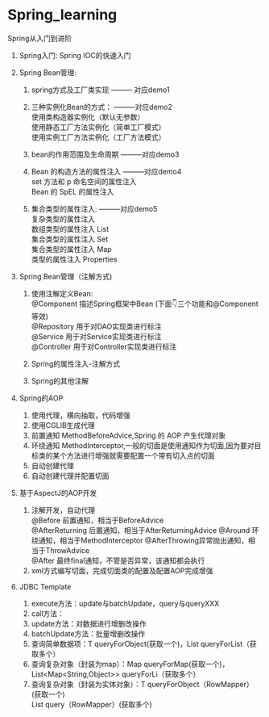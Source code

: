 # Spring_learning
Spring从入门到进阶

1. Spring入门: Spring IOC的快速入门

2. Spring Bean管理: 
   1. spring方式及工厂类实现   ——— 对应demo1  
   
   2. 三种实例化Bean的方式：  ———对应demo2  
      使用类构造器实例化（默认无参数）  
      使用静态工厂方法实例化（简单工厂模式）  
      使用实例工厂方法实例化（工厂方法模式）
   
   3. bean的作用范围及生命周期   ———对应demo3
   
   4. Bean 的构造方法的属性注入  ———对应demo4  
      set 方法和 p 命名空间的属性注入  
      Bean 的 SpEL 的属性注入
   
   5. 集合类型的属性注入:  ———对应demo5  
      复杂类型的属性注入  
      数组类型的属性注入 List  
      集合类型的属性注入 Set  
      集合类型的属性注入 Map  
      类型的属性注入  Properties

3. Spring Bean管理（注解方式)  
   1. 使用注解定义Bean:  
   @Component  描述Spring框架中Bean (下面👇三个功能和@Component等效)  
   @Repository 用于对DAO实现类进行标注  
   @Service 用于对Service实现类进行标注  
   @Controller 用于对Controller实现类进行标注  
   
   2. Spring的属性注入-注解方式
   
   3. Spring的其他注解

4. Spring的AOP
   1. 使用代理，横向抽取，代码增强
   2. 使用CGLIB生成代理
   3. 前置通知 MethodBeforeAdvice,Spring 的 AOP 产生代理对象
   4. 环绕通知 MethodInterceptor,一般的切面是使用通知作为切面,因为要对目标类的某个方法进行增强就需要配置一个带有切入点的切面
   5. 自动创建代理
   6. 自动创建代理并配置切面
   
5. 基于AspectJ的AOP开发
   1. 注解开发，自动代理  
   @Before 前置通知，相当于BeforeAdvice  
   @AfterReturning 后置通知，相当于AfterReturningAdvice
   @Around 环绕通知，相当于MethodInterceptor 
   @AfterThrowing异常抛出通知，相当于ThrowAdvice  
   @After 最终final通知，不管是否异常，该通知都会执行
   2. xml方式编写切面，完成切面类的配置及配置AOP完成增强
 
 6. JDBC Template  
    1. execute方法：update与batchUpdate，query与queryXXX
    2. call方法：
    3. update方法：对数据进行增删改操作
    4. batchUpdate方法：批量增删改操作
    5. 查询简单数据项：T queryForObject(获取一个)，List<T> queryForList（获取多个）
    6. 查询复杂对象（封装为map）：Map queryForMap(获取一个)，List<Map<String,Object>> queryForLi（获取多个）
    7. 查询复杂对象（封装为实体对象）：T queryForObject（RowMapper<T>）(获取一个)  
                                   List<T> query（RowMapper<T>）(获取多个) 